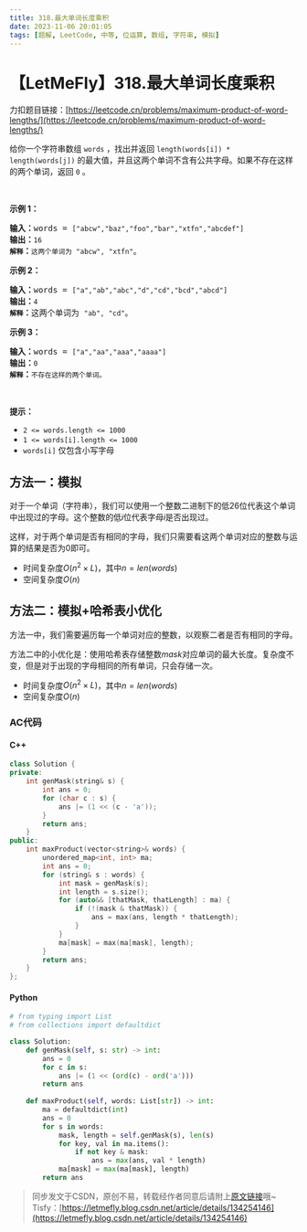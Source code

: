 ```yaml
---
title: 318.最大单词长度乘积
date: 2023-11-06 20:01:05
tags: [题解, LeetCode, 中等, 位运算, 数组, 字符串, 模拟]
---
```


# 【LetMeFly】318.最大单词长度乘积

力扣题目链接：[https://leetcode.cn/problems/maximum-product-of-word-lengths/](https://leetcode.cn/problems/maximum-product-of-word-lengths/)

<p>给你一个字符串数组&nbsp;<code>words</code> ，找出并返回 <code>length(words[i]) * length(words[j])</code>&nbsp;的最大值，并且这两个单词不含有公共字母。如果不存在这样的两个单词，返回 <code>0</code> 。</p>

<p>&nbsp;</p>

<p><strong>示例&nbsp;1：</strong></p>

<pre>
<strong>输入：</strong>words = <code>["abcw","baz","foo","bar","xtfn","abcdef"]</code>
<strong>输出：</strong><code>16 
<strong>解释</strong></code><strong>：</strong><code>这两个单词为<strong> </strong>"abcw", "xtfn"</code>。</pre>

<p><strong>示例 2：</strong></p>

<pre>
<strong>输入：</strong>words = <code>["a","ab","abc","d","cd","bcd","abcd"]</code>
<strong>输出：</strong><code>4 
<strong>解释</strong></code><strong>：</strong>这两个单词为 <code>"ab", "cd"</code>。</pre>

<p><strong>示例 3：</strong></p>

<pre>
<strong>输入：</strong>words = <code>["a","aa","aaa","aaaa"]</code>
<strong>输出：</strong><code>0 
<strong>解释</strong></code><strong>：</strong><code>不存在这样的两个单词。</code>
</pre>

<p>&nbsp;</p>

<p><strong>提示：</strong></p>

<ul>
	<li><code>2 &lt;= words.length &lt;= 1000</code></li>
	<li><code>1 &lt;= words[i].length &lt;= 1000</code></li>
	<li><code>words[i]</code>&nbsp;仅包含小写字母</li>
</ul>


    
## 方法一：模拟

对于一个单词（字符串），我们可以使用一个整数二进制下的低26位代表这个单词中出现过的字母。这个整数的低$i$位代表字母$i$是否出现过。

这样，对于两个单词是否有相同的字母，我们只需要看这两个单词对应的整数与运算的结果是否为$0$即可。

+ 时间复杂度$O(n^2\times L)$，其中$n=len(words)$
+ 空间复杂度$O(n)$

## 方法二：模拟+哈希表小优化

方法一中，我们需要遍历每一个单词对应的整数，以观察二者是否有相同的字母。

方法二中的小优化是：使用哈希表存储整数$mask$对应单词的最大长度。复杂度不变，但是对于出现的字母相同的所有单词，只会存储一次。

+ 时间复杂度$O(n^2\times L)$，其中$n=len(words)$
+ 空间复杂度$O(n)$

### AC代码

#### C++

```cpp
class Solution {
private:
    int genMask(string& s) {
        int ans = 0;
        for (char c : s) {
            ans |= (1 << (c - 'a'));
        }
        return ans;
    }
public:
    int maxProduct(vector<string>& words) {
        unordered_map<int, int> ma;
        int ans = 0;
        for (string& s : words) {
            int mask = genMask(s);
            int length = s.size();
            for (auto&& [thatMask, thatLength] : ma) {
                if (!(mask & thatMask)) {
                    ans = max(ans, length * thatLength);
                }
            }
            ma[mask] = max(ma[mask], length);
        }
        return ans;
    }
};
```

#### Python

```python
# from typing import List
# from collections import defaultdict

class Solution:
    def genMask(self, s: str) -> int:
        ans = 0
        for c in s:
            ans |= (1 << (ord(c) - ord('a')))
        return ans
    
    def maxProduct(self, words: List[str]) -> int:
        ma = defaultdict(int)
        ans = 0
        for s in words:
            mask, length = self.genMask(s), len(s)
            for key, val in ma.items():
                if not key & mask:
                    ans = max(ans, val * length)
            ma[mask] = max(ma[mask], length)
        return ans
```

> 同步发文于CSDN，原创不易，转载经作者同意后请附上[原文链接](https://blog.letmefly.xyz/2023/11/06/LeetCode%200318.%E6%9C%80%E5%A4%A7%E5%8D%95%E8%AF%8D%E9%95%BF%E5%BA%A6%E4%B9%98%E7%A7%AF/)哦~
> Tisfy：[https://letmefly.blog.csdn.net/article/details/134254146](https://letmefly.blog.csdn.net/article/details/134254146)
